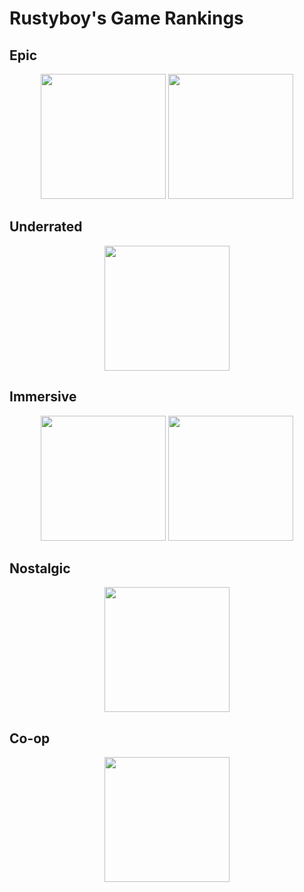 # Rustyboy's Game Rankings

## Epic
<p align="center">
    <a href="https://www.pcgamingwiki.com/wiki/Fallout_4"><img src="https://thumbnails.pcgamingwiki.com/4/45/Fallout_4_cover.jpg/300px-Fallout_4_cover.jpg" height="200px"></img></a>
    <a href="https://www.pcgamingwiki.com/wiki/The_Witcher_3:_Wild_Hunt"><img src="https://thumbnails.pcgamingwiki.com/a/a4/The_Witcher_3_Wild_Hunt_-_cover.jpg/300px-The_Witcher_3_Wild_Hunt_-_cover.jpg" height="200px"></img></a>
</p>

## Underrated
<p align="center">
    <a href="..\cyberpunk-2077\README.md"><img src="https://github.com/Rustyb0y/youtube/blob/master/cyberpunk-2077/cover.png" height="200px"></img></a>
</p>

## Immersive
<p align="center">
    <a href="..\mafia_de\README.md"><img src="https://github.com/Rustyb0y/youtube/blob/master/mafia_de/cover.jpg" height="200px"></img></a>
    <a href="..\stray\README.md"><img src="https://github.com/Rustyb0y/youtube/blob/master/stray/cover.jpg" height="200px"></img></a>
</p>

## Nostalgic
<p align="center">
    <a href="..\return-to-monkey-island\README.md"><img src="https://github.com/Rustyb0y/youtube/blob/master/return-to-monkey-island/cover.jpg" height="200px"></img></a>
    </p>

## Co-op
<p align="center">
    <a href="..\it-takes-two\README.md"><img src="https://github.com/Rustyb0y/youtube/blob/master/it-takes-two/cover.jpg" height="200px"></img></a>
</p>